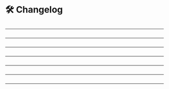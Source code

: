 # 🛠️ Changelog


```{include} _templates/changelog/v3.0.0.md
```
---
```{include} _templates/changelog/v2.2.2.md
```
---
```{include} _templates/changelog/v2.2.1.md
```
---
```{include} _templates/changelog/v2.2.0.md
```
---
```{include} _templates/changelog/v2.1.1.md
```
---
```{include} _templates/changelog/v2.1.0.md
```
---
```{include} _templates/changelog/v2.0.0.md
```
---
```{include} _templates/changelog/v1.0.0.md
```
